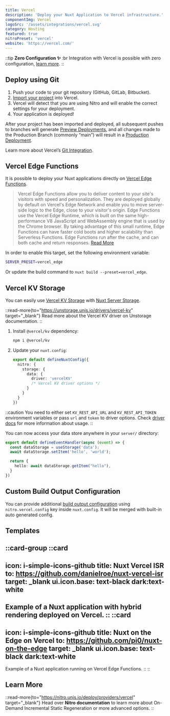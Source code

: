 ```yaml
---
title: Vercel
description: 'Deploy your Nuxt Application to Vercel infrastructure.'
componentImg: Vercel
logoSrc: '/assets/integrations/vercel.svg'
category: Hosting
featured: true
nitroPreset: 'vercel'
website: 'https://vercel.com/'
---
```


::tip
**Zero Configuration ✨**
:br
Integration with Vercel is possible with zero configuration, [learn more](https://nitro.unjs.io/deploy#zero-config-providers).
::

## Deploy using Git

1. Push your code to your git repository (GitHub, GitLab, Bitbucket).
2. [Import your project](https://vercel.com/new) into Vercel.
3. Vercel will detect that you are using Nitro and will enable the correct settings for your deployment.
4. Your application is deployed!

After your project has been imported and deployed, all subsequent pushes to branches will generate [Preview Deployments](https://vercel.com/docs/concepts/deploy/environments#preview), and all changes made to the Production Branch (commonly “main”) will result in a [Production Deployment](https://vercel.com/docs/concepts/deploy/environments#production).

Learn more about Vercel’s [Git Integration](https://vercel.com/docs/concepts/git).

## Vercel Edge Functions

It is possible to deploy your Nuxt applications directly on [Vercel Edge Functions](https://vercel.com/docs/concepts/functions/edge-functions).

> Vercel Edge Functions allow you to deliver content to your site's visitors with speed and personalization.
> They are deployed globally by default on Vercel's Edge Network and enable you to move server-side logic to the Edge, close to your visitor's origin.
> Edge Functions use the Vercel Edge Runtime, which is built on the same high-performance V8 JavaScript and WebAssembly engine that is used by the Chrome browser.
> By taking advantage of this small runtime, Edge Functions can have faster cold boots and higher scalability than Serverless Functions.
> Edge Functions run after the cache, and can both cache and return responses. [Read More](https://vercel.com/docs/concepts/functions/edge-functions)

In order to enable this target, set the following environment variable:

```bash
SERVER_PRESET=vercel_edge
```

Or update the build command to `nuxt build --preset=vercel_edge`.

## Vercel KV Storage

You can easily use [Vercel KV Storage](https://vercel.com/docs/storage/vercel-kv) with [Nuxt Server Storage](/docs/guide/directory-structure/server#server-storage).

::read-more{to="https://unstorage.unjs.io/drivers/vercel-kv" target="_blank"}
Read more about the Vercel KV driver on Unstorage documentation.
::

1. Install `@vercel/kv` dependency:

    ```bash [Terminal]
    npm i @vercel/kv
    ```

2. Update your `nuxt.config`:

    ```ts [nuxt.config.ts]
    export default defineNuxtConfig({
      nitro: {
        storage: {
          data: {
            driver: 'vercelKV'
            /* Vercel KV driver options */
          }
        }
      }
    })
    ```

::caution
You need to either set `KV_REST_API_URL` and `KV_REST_API_TOKEN` environment variables or pass `url` and `token` to driver options. Check [driver docs](https://unstorage.unjs.io/drivers/vercel-kv) for more information about usage.
::

You can now access your data store anywhere in your `server/` directory:

```ts [server/routes/hello.ts]
export default defineEventHandler(async (event) => {
  const dataStorage = useStorage('data');
  await dataStorage.setItem('hello', 'world');

  return {
    hello: await dataStorage.getItem("hello"),
  }
})
```

## Custom Build Output Configuration

You can provide additional [build output configuration](https://vercel.com/docs/build-output-api/v3) using `nitro.vercel.config` key inside `nuxt.config`. It will be merged with built-in auto generated config.

## Templates

::card-group
  ::card
  ---
  icon: i-simple-icons-github
  title: Nuxt Vercel ISR
  to: https://github.com/danielroe/nuxt-vercel-isr
  target: _blank
  ui.icon.base: text-black dark:text-white
  ---
  Example of a Nuxt application with hybrid rendering deployed on Vercel.
  ::
  ::card
  ---
  icon: i-simple-icons-github
  title: Nuxt on the Edge on Vercel
  to: https://github.com/pi0/nuxt-on-the-edge
  target: _blank
  ui.icon.base: text-black dark:text-white
  ---
  Example of a Nuxt application running on Vercel Edge Functions.
  ::
::

## Learn More

::read-more{to="https://nitro.unjs.io/deploy/providers/vercel" target="_blank"}
Head over **Nitro documentation** to learn more about On-Demand Incremental Static Regeneration or more advanced options.
::
